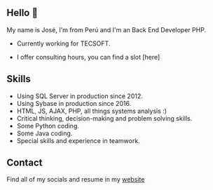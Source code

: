 ## Hello 👋

My name is José, I'm from Perú and I'm an Back End Developer PHP.

* Currently working for TECSOFT.
<!-- * I have a [YouTube channel](https://youtube.com/peladonerd) (in Spanish) about SRE technologies like Docker and Kubernetes. -->
* I offer consulting hours, you can find a slot [here]<!--(https://peladonerd.as.me)-->

## Skills

* Using SQL Server in production since 2012.
* Using Sybase in production since 2016.
* HTML, JS, AJAX, PHP, all things systems analysis :)
* Critical thinking, decision-making and problem solving skills.
* Some Python coding.
* Some Java coding.
* Special skills and experience in teamwork.

## Contact

Find all of my socials and resume in my [website](https://solucionesjv.com)
